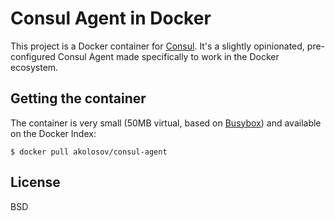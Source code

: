 # Consul Agent in Docker

This project is a Docker container for [Consul](http://www.consul.io/). It's a slightly opinionated, pre-configured Consul Agent made specifically to work in the Docker ecosystem.

## Getting the container

The container is very small (50MB virtual, based on [Busybox](https://github.com/akolosov/docker-busybox)) and available on the Docker Index:

	$ docker pull akolosov/consul-agent

## License

BSD
